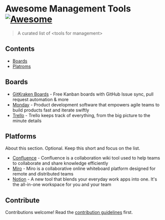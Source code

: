 # Awesome Management Tools [![Awesome](https://awesome.re/badge.svg)](https://awesome.re)

> A curated list of &lt;tools for management&gt;


## Contents

- [Boards](#boards)
- [Platroms](#platforms)

## Boards

- [GitKraken Boards](https://www.gitkraken.com/boards) - Free Kanban boards with GitHub Issue sync, pull request automation & more
- [Monday](https://monday.com) - Product development software that empowers agile teams to build products fast and iterate swiftly
- [Trello](http://trello.com) - Trello keeps track of everything, from the big picture to the minute details

## Platforms

About this section. Optional. Keep this short and focus on the list.

- [Confluence](https://confluence.atlassian.com/) - Confluence is a collaboration wiki tool used to help teams to collaborate and share knowledge efficiently
- [Miro](https://miro.com) - Miro is a collaborative online whiteboard platform designed for remote and distributed teams
- [Notion](http://notion.so) - A new tool that blends your everyday work apps into one. It's the all-in-one workspace for you and your team


## Contribute

Contributions welcome! Read the [contribution guidelines](contributing.md) first.
